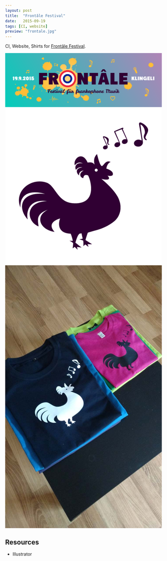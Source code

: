 ```yaml
---
layout: post
title:  "Frontâle Festival"
date:   2015-09-19
tags: [CI, website]
preview: "frontale.jpg"
---
```


CI, Website, Shirts for [Frontâle Festival](http://www.frontale.ch).

![Frontale](/img/posts/media/frontale/Frontale-header.png)
![Frontale](/img/posts/media/frontale/Frontale-rooster.png)
![Frontale](/img/posts/media/frontale/Frontale-Shirts.jpg)

## Resources
- Illustrator

